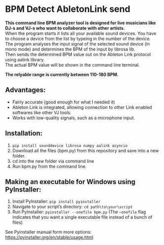 # BPM Detect AbletonLink send

**This command line BPM analyzer tool is designed for live musicians like DJ-s and VJ-s who want to collaborate with other artists.**
<br/>
When the program starts it lists all your available sound devices. You have to choose a device from the list by typeing in the number of the device.
<br/>
The program analyses the input signal of the selected sound device (in mono mode) and determines the BPM of the input by librosa lib.
<br/>
Then sends the determined BPM value out on the Ableton Link protocol using aalink library.
<br/>
The actual BPM value will be shown in the command line terminal.

**The relyable range is currently between 110-180 BPM.**

## Advantages:

   - Fairly accurate (good enough for what I needed it)
   - Ableton Link is integrated, allowing connection to other Link enabled softwares like other VJ tools.
   - Works with low-quality signals, such as a microphone input.

## Installation:

   1. `pip install sounddevice librosa numpy aalink asyncio`
   2. Download all the files (bpm.py) from this repository and save into a new folder.
   3. cd into the new folder via command line
   4. Run bpm.py from the command line.

## Making an executable for Windows using PyInstaller:
   1. Install PyInstaller: `pip install pyinstaller`
   2. Navigate to your script’s directory: `cd path\to\your\script`
   3. Run PyInstaller: `pyinstaller --onefile bpm.py` (The `–onefile` flag indicates that you want a single executable file instead of a bunch of files)
   
See Pyinstaller manual form more options: https://pyinstaller.org/en/stable/usage.html